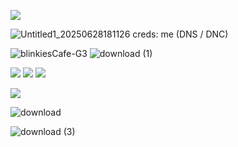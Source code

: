 ![](https://komarev.com/ghpvc/?username=ghostlyvamps&color=8a190a&style=plastic&label=VISITORS+🎪) 

![Untitled1_20250628181126](https://github.com/user-attachments/assets/d7b45f13-4d83-4ff8-ab7b-ef03832d1259)
creds: me (DNS / DNC)


![blinkiesCafe-G3](https://github.com/user-attachments/assets/ba81b582-4514-4828-b8ea-ca1c525d161c) ![download (1)](https://github.com/user-attachments/assets/f27c8e14-476d-4700-b015-6da3c4b1c957)


![](https://i.postimg.cc/hG2Vg52w/transmasculine-7-stripes-20-px.png)  ![](https://i.postimg.cc/MG8Gs63r/xenogender1-7-stripes-21-px.png) ![](https://i.postimg.cc/Sxt18pN8/gay-mlm-20px-6-stripes.png)

![](https://media.tenor.com/tthHOe_qi9IAAAAi/yellow-heart-pixel-divider.gif)

![download](https://github.com/user-attachments/assets/9483b890-8a91-4bfc-b4ca-f136c339331d)

![download (3)](https://github.com/user-attachments/assets/d47aed5c-8301-4920-a5ed-ea22388fe150)
